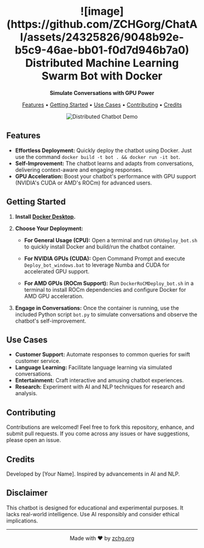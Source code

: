 <h1 align="center">
  <br>
  ![image](https://github.com/ZCHGorg/ChatAI/assets/24325826/9048b92e-b5c9-46ae-bb01-f0d7d946b7a0)

  <br>
  Distributed Machine Learning Swarm Bot with Docker
  <br>
</h1>

<p align="center">
  <strong>Simulate Conversations with GPU Power</strong>
</p>

<p align="center">
  <a href="#features">Features</a> •
  <a href="#getting-started">Getting Started</a> •
  <a href="#use-cases">Use Cases</a> •
  <a href="#contributing">Contributing</a> •
  <a href="#credits">Credits</a>
</p>

<p align="center">
  <img src="chatbot_demo.gif" alt="Distributed Chatbot Demo">
</p>

## Features

- **Effortless Deployment:** Quickly deploy the chatbot using Docker. Just use the command `docker build -t bot . && docker run -it bot`.
- **Self-Improvement:** The chatbot learns and adapts from conversations, delivering context-aware and engaging responses.
- **GPU Acceleration:** Boost your chatbot's performance with GPU support (NVIDIA's CUDA or AMD's ROCm) for advanced users.

## Getting Started

1. **Install [Docker Desktop](https://www.docker.com/products/docker-desktop).**

2. **Choose Your Deployment:**

   - **For General Usage (CPU):**
     Open a terminal and run `GPUdeploy_bot.sh` to quickly install Docker and build/run the chatbot container.

   - **For NVIDIA GPUs (CUDA):**
     Open Command Prompt and execute `Deploy_bot_windows.bat` to leverage Numba and CUDA for accelerated GPU support.

   - **For AMD GPUs (ROCm Support):**
     Run `DockerRoCMDeploy_bot.sh` in a terminal to install ROCm dependencies and configure Docker for AMD GPU acceleration.

3. **Engage in Conversations:**
   Once the container is running, use the included Python script `bot.py` to simulate conversations and observe the chatbot's self-improvement.

## Use Cases

- **Customer Support:** Automate responses to common queries for swift customer service.
- **Language Learning:** Facilitate language learning via simulated conversations.
- **Entertainment:** Craft interactive and amusing chatbot experiences.
- **Research:** Experiment with AI and NLP techniques for research and analysis.

## Contributing

Contributions are welcomed! Feel free to fork this repository, enhance, and submit pull requests. If you come across any issues or have suggestions, please open an issue.

## Credits

Developed by [Your Name]. Inspired by advancements in AI and NLP.

## Disclaimer

This chatbot is designed for educational and experimental purposes. It lacks real-world intelligence. Use AI responsibly and consider ethical implications.

---

<p align="center">
  Made with ❤️ by <a href="https://zchg.org">zchg.org</a>
</p>
